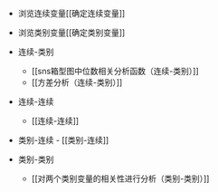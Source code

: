 
- 浏览连续变量[[确定连续变量]]
- 浏览类别变量[[确定类别变量]]

- 连续-类别
	- [[sns箱型图中位数相关分析函数（连续-类别）]]
	- [[方差分析（连续-类别）]]

- 连续-连续
	-  [[连续-连续]]

- 类别-连续
		- [[类别-连续]]

- 类别-类别
	- [[对两个类别变量的相关性进行分析（类别-类别）]]
